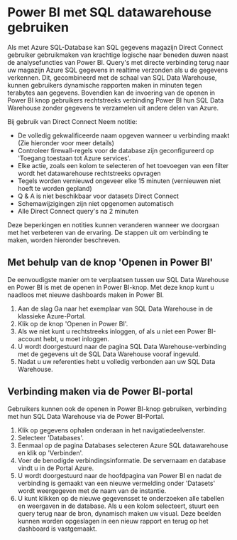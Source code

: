 <properties
   pageTitle="Power BI met SQL datawarehouse gebruiken | Microsoft Azure"
   description="Tips voor het gebruik van Power BI met Azure SQL Data Warehouse voor het ontwikkelen van oplossingen."
   services="sql-data-warehouse"
   documentationCenter="NA"
   authors="lodipalm"
   manager="barbkess"
   editor=""/>

<tags
   ms.service="sql-data-warehouse"
   ms.devlang="NA"
   ms.topic="article"
   ms.tgt_pltfrm="NA"
   ms.workload="data-services"
   ms.date="05/31/2016"
   ms.author="lodipalm;barbkess;sonyama"/>

# <a name="use-power-bi-with-sql-data-warehouse"></a>Power BI met SQL datawarehouse gebruiken
Als met Azure SQL-Database kan SQL gegevens magazijn Direct Connect gebruiker gebruikmaken van krachtige logische naar beneden duwen naast de analysefuncties van Power BI.  Query's met directe verbinding terug naar uw magazijn Azure SQL gegevens in realtime verzonden als u de gegevens verkennen.  Dit, gecombineerd met de schaal van SQL Data Warehouse, kunnen gebruikers dynamische rapporten maken in minuten tegen terabytes aan gegevens.  Bovendien kan de invoering van de openen in Power BI knop gebruikers rechtstreeks verbinding Power BI hun SQL Data Warehouse zonder gegevens te verzamelen uit andere delen van Azure.

Bij gebruik van Direct Connect Neem notitie:

+ De volledig gekwalificeerde naam opgeven wanneer u verbinding maakt (Zie hieronder voor meer details)
+ Controleer firewall-regels voor de database zijn geconfigureerd op 'Toegang toestaan tot Azure services'.
+ Elke actie, zoals een kolom te selecteren of het toevoegen van een filter wordt het datawarehouse rechtstreeks opvragen
+ Tegels worden vernieuwd ongeveer elke 15 minuten (vernieuwen niet hoeft te worden gepland)
+ Q & A is niet beschikbaar voor datasets Direct Connect
+ Schemawijzigingen zijn niet opgenomen automatisch
+ Alle Direct Connect query's na 2 minuten

Deze beperkingen en notities kunnen veranderen wanneer we doorgaan met het verbeteren van de ervaring. De stappen uit om verbinding te maken, worden hieronder beschreven.  

## <a name="using-the-open-in-power-bi-button"></a>Met behulp van de knop 'Openen in Power BI'
De eenvoudigste manier om te verplaatsen tussen uw SQL Data Warehouse en Power BI is met de openen in Power BI-knop. Met deze knop kunt u naadloos met nieuwe dashboards maken in Power BI.  

1.  Aan de slag Ga naar het exemplaar van SQL Data Warehouse in de klassieke Azure-Portal.
2.  Klik op de knop 'Openen in Power BI'.
3.  Als we niet kunt u rechtstreeks inloggen, of als u niet een Power BI-account hebt, u moet inloggen.  
4.  U wordt doorgestuurd naar de pagina SQL Data Warehouse-verbinding met de gegevens uit de SQL Data Warehouse vooraf ingevuld.
5.  Nadat u uw referenties hebt u volledig verbonden aan uw SQL Data Warehouse.

## <a name="connecting-through-the-power-bi-portal"></a>Verbinding maken via de Power BI-portal
Gebruikers kunnen ook de openen in Power BI-knop gebruiken, verbinding met hun SQL Data Warehouse via de Power BI-Portal.

1.  Klik op gegevens ophalen onderaan in het navigatiedeelvenster.
2.  Selecteer 'Databases'.
3.  Eenmaal op de pagina Databases selecteren Azure SQL datawarehouse en klik op 'Verbinden'.
4.  Voer de benodigde verbindingsinformatie.  De servernaam en database vindt u in de Portal Azure.
5.  U wordt doorgestuurd naar de hoofdpagina van Power BI en nadat de verbinding is gemaakt van een nieuwe vermelding onder 'Datasets' wordt weergegeven met de naam van de instantie.  
6.   U kunt klikken op de nieuwe gegevensset te onderzoeken alle tabellen en weergaven in de database. Als u een kolom selecteert, stuurt een query terug naar de bron, dynamisch maken uw visual. Deze beelden kunnen worden opgeslagen in een nieuw rapport en terug op het dashboard is vastgemaakt.

<!--Image references-->

<!--Article references-->
[SQL Data Warehouse development overview]:  ./sql-data-warehouse-overview-develop/
[SQL Data Warehouse integration overview]:  ./sql-data-warehouse-overview-integration/

<!--MSDN references-->

<!--Other Web references-->
